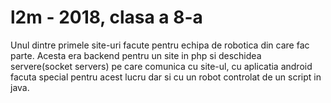 # l2m - 2018, clasa a 8-a
Unul dintre primele site-uri facute pentru echipa de robotica din care fac parte.
Acesta era backend pentru un site in php si deschidea servere(socket servers) pe care comunica cu site-ul, cu aplicatia android facuta special pentru acest lucru dar si cu un robot controlat de un script in java.
